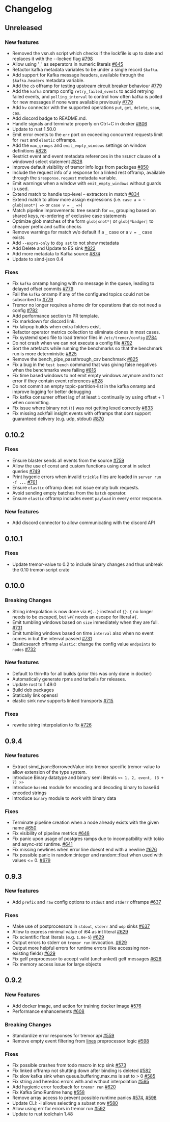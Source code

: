 # Changelog

## Unreleased

### New features

* Removed the vsn.sh script which checks if the lockfile is up to date and replaces it with the --locked flag [#798](https://github.com/tremor-rs/tremor-runtime/pull/798)
* Allow using '_' as seperators in numeric literals [#645](https://github.com/tremor-rs/tremor-runtime/issues/645)
* Refactor kafka metadata variables to be under a single record `$kafka`.
* Add support for Kafka message headers, available through the `$kafka.headers` metadata variable.
* Add the `cb` offramp for testing upstream circuit breaker behaviour [#779](https://github.com/tremor-rs/tremor-runtime/pull/779)
* Add the `kafka` onramp config `retry_failed_events` to acoid retrying failed events, and `polling_interval` to control how often kafka is polled for new messages if none were available previously [#779](https://github.com/tremor-rs/tremor-runtime/pull/779)
* Add `kv` connector with the supported operations `put`, `get`, `delete`, `scan`, `cas`.
* Add discord badge to README.md.
* Handle signals and terminate properly on Ctrl+C in docker [#806](https://github.com/tremor-rs/tremor-runtime/pull/806)
* Update to rust 1.50.0
* Emit error events to the `err` port on exceeding concurrent requests limit for `rest` and `elastic` offramps.
* Add the `max_groups` and `emit_empty_windows` settings on window definitions [#828](https://github.com/tremor-rs/tremor-runtime/pull/828)
* Restrict event and event metadata references in the `SELECT` clause of a windowed select statement [#828](https://github.com/tremor-rs/tremor-runtime/pull/828)
* Improve default visibility of tremor info logs from packages [#850](https://github.com/tremor-rs/tremor-runtime/pull/850)
* Include the request info of a response for a linked rest offramp, available through the `$response.request` metadata variable.
* Emit warnings when a window with `emit_empty_windows` without guards is used.
* Extend match to handle top-level `~` extractors in match [#834](https://github.com/tremor-rs/tremor-runtime/issues/834)
* Extend match to allow more assign expressions (i.e. `case a = ~ glob|snot*| =>` or `case v = _ =>`)
* Match pipeline improvements: tree search for `==`, grouping based on shared keys, re-ordering of exclusive case statements
* Optimize glob matches of the form `glob|snot*|` or `glob|*badger|` to cheaper prefix and suffix checks
* Remove warnings for match w/o default if a `_` case or a `v = _` case exists
* Add `--exprs-only` to `dbg ast` to not show metadata
* Add Delete and Update to ES sink [#822](https://github.com/tremor-rs/tremor-runtime/issues/822)
* Add more metadata to Kafka source [#874](https://github.com/tremor-rs/tremor-runtime/issues/874)
* Update to simd-json 0.4

### Fixes

* Fix `kafka` onramp hanging with no message in the queue, leading to delayed offset commits [#779](https://github.com/tremor-rs/tremor-runtime/pull/779)
* Fail the `kafka` onramp if any of the configured topics could not be subscribed to [#779](https://github.com/tremor-rs/tremor-runtime/pull/779)
* Tremor no longer requires a home dir for operations that do not need a config [#782](https://github.com/tremor-rs/tremor-runtime/issues/782)
* Add performance section to PR template.
* Fix markdown for discord link.
* Fix lalrpop builds when extra folders exist.
* Refactor operator metrics collection to eliminate clones in most cases.
* Fix systemd spec file to load tremor files in `/etc/tremor/config` [#784](https://github.com/tremor-rs/tremor-runtime/issues/784)
* Do not crash when we can not execute a config file [#792](https://github.com/tremor-rs/tremor-runtime/issues/792)
* Sort the artefacts while running the benchmarks so that the benchmark run is more deterministic [#825](https://github.com/tremor-rs/tremor-runtime/issues/825)
* Remove the bench_pipe_passthrough_csv benchmark [#825](https://github.com/tremor-rs/tremor-runtime/issues/825)
* Fix a bug in the `test bench` command that was giving false negatives when the benchmarks were failing [#816](https://github.com/tremor-rs/tremor-runtime/pull/816)
* Fix time based windows to not emit empty windows anymore and to not error if they contain event references [#828](https://github.com/tremor-rs/tremor-runtime/pull/828)
* Do not commit an empty topic-partition-list in the kafka onramp and improve logging for better debugging
* Fix kafka consumer offset lag of at least `1` continually by using offset + 1 when committing.
* Fix issue where binary not (`!`) was not getting lexed correctly [#833](https://github.com/tremor-rs/tremor-runtime/issues/833)
* Fix missing ack/fail insight events with offramps that dont support guaranteed delivery (e.g. udp, stdout) [#870](https://github.com/tremor-rs/tremor-runtime/pull/870)

## 0.10.2

### Fixes

* Ensure blaster sends all events from the source [#759](https://github.com/tremor-rs/tremor-runtime/pull/759)
* Allow the use of const and custom functions using const in select queries [#749](https://github.com/tremor-rs/tremor-runtime/issues/749)
* Print hygenic errors when invalid `trickle` files are loaded in `server run -f ...` [#761](https://github.com/tremor-rs/tremor-runtime/issues/761)
* Ensure `elastic` offramp does not issue empty bulk requests.
* Avoid sending empty batches from the `batch` operator.
* Ensure `elastic` offramp includes event `payload` in every error response.

### New features

* Add discord connector to allow communicating with the discord API

## 0.10.1

### Fixes

* Update tremor-value to 0.2 to include binary changes and thus unbreak the 0.10 tremor-script crate

## 0.10.0

### Breaking Changes

* String interpolation is now done via `#{..}` instead of `{}`. `{` no longer needs to be escaped, but `\#{` needs an escape for literal `#{`.
* Emit tumbling windows based on `size` immediately when they are full. [#731](https://github.com/tremor-rs/tremor-runtime/pull/731)
* Emit tumbling windows based on time `interval` also when no event comes in but the interval passed [#731](https://github.com/tremor-rs/tremor-runtime/pull/731)
* Elasticsearch offramp `elastic`: change the config value `endpoints` to `nodes` [#732](https://github.com/tremor-rs/tremor-runtime/pull/732)

### New features

* Default to thin-lto for all builds (prior this was only done in docker)
* Automatically generate rpms and tarballs for releases.
* Update rust to 1.49.0
* Build deb packages
* Statically link openssl
* elastic sink now supports linked transports [#715](https://github.com/tremor-rs/tremor-runtime/pull/715)

### Fixes

* rewrite string interpolation to fix [#726](https://github.com/tremor-rs/tremor-runtime/issues/726)

## 0.9.4

### New features

* Extract simd_json::BorrowedValue into tremor specific tremor-value to allow extension of the type system.
* Introduce Binary datatype and binary semi literals `<< 1, 2, event, (3 + 7) >>`
* Introduce `base64` module for encoding and decoding binary to base64 encoded strings
* introduce `binary` module to work with binary data

### Fixes
* Terminate pipeline creation when a node already exists with the given name [#650](https://github.com/tremor-rs/tremor-runtime/issues/650)
* Fix visibility of pipeline metrics [#648](https://github.com/tremor-rs/tremor-runtime/pull/648)
* Fix panic upon usage of postgres ramps due to incompatbility with tokio and async-std runtime. [#641](https://github.com/tremor-rs/tremor-runtime/pull/641)
* Fix missing newlines when error line doesnt end with a newline [#676](https://github.com/tremor-rs/tremor-runtime/pull/676)
* Fix possible panic in random::integer and random::float when used with values <= 0. [#679](https://github.com/tremor-rs/tremor-runtime/pull/679)

## 0.9.3

### New features

* Add `prefix` and `raw` config options to `stdout` and `stderr` offramps [#637](https://github.com/tremor-rs/tremor-runtime/pull/637)


### Fixes

* Make use of postprocessors in `stdout`, `stderr` and `udp` sinks [#637](https://github.com/tremor-rs/tremor-runtime/pull/637)
* Allow to express minimal value of i64 as int literal [#629](https://github.com/tremor-rs/tremor-runtime/pull/629)
* Fix scientific float literals (e.g. `1.0e-5`) [#629](https://github.com/tremor-rs/tremor-runtime/pull/629)
* Output errors to stderr on `tremor run` invocation. [#629](https://github.com/tremor-rs/tremor-runtime/pull/629)
* Output more helpful errors for runtime errors (like accessing non-existing fields) [#629](https://github.com/tremor-rs/tremor-runtime/pull/629)
* Fix gelf preprocessor to accept valid (unchunked) gelf messages [#628](https://github.com/tremor-rs/tremor-runtime/pull/628)
* Fix memory access issue for large objects


## 0.9.2

### New Features

* Add docker image, and action for training docker image [#576](https://github.com/tremor-rs/tremor-runtime/pull/576)
* Performance enhancements [#608](https://github.com/tremor-rs/tremor-runtime/pull/608)

### Breaking Changes

* Standardize error responses for tremor api [#559](https://github.com/tremor-rs/tremor-runtime/pull/559)
* Remove empty event filtering from [lines](https://docs.tremor.rs/artefacts/preprocessors/#lines) preprocessor logic [#598](https://github.com/tremor-rs/tremor-runtime/pull/598)

### Fixes

* Fix possible crashes from todo macro in tcp sink [#573](https://github.com/tremor-rs/tremor-runtime/pull/573)
* Fix linked offramp not shutting down after binding is deleted [#582](https://github.com/tremor-rs/tremor-runtime/pull/582)
* Fix slow kafka sink when queue.buffering.max.ms is set to > 0 [#585](https://github.com/tremor-rs/tremor-runtime/pull/585)
* Fix string and heredoc errors with and without interpolation [#595](https://github.com/tremor-rs/tremor-runtime/pull/595)
* Add hygienic error feedback for `tremor run` [#620](https://github.com/tremor-rs/tremor-runtime/pull/620)
* Fix Kafka SmolRuntime hang [#558](https://github.com/tremor-rs/tremor-runtime/pull/558)
* Remove array access to prevent possible runtime panics [#574](https://github.com/tremor-rs/tremor-runtime/pull/574), [#598](https://github.com/tremor-rs/tremor-runtime/pull/598)
* Update CLI: -i allows selecting a subset now [#580](https://github.com/tremor-rs/tremor-runtime/pull/580)
* Allow using err for errors in tremor run [#592](https://github.com/tremor-rs/tremor-runtime/pull/592)
* Update to rust toolchain 1.48
